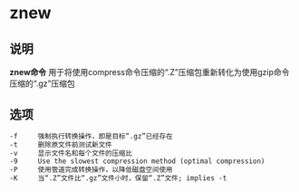 # znew

## 说明

**znew命令** 用于将使用compress命令压缩的“.Z”压缩包重新转化为使用gzip命令压缩的“.gz”压缩包

## 选项

```markdown
-f     强制执行转换操作，即是目标“.gz”已经存在
-t     删除原文件前测试新文件
-v     显示文件名和每个文件的压缩比
-9     Use the slowest compression method (optimal compression)
-P     使用管道完成转换操作，以降低磁盘空间使用
-K     当“.Z”文件比“.gz”文件小时，保留“.Z”文件; implies -t

```



